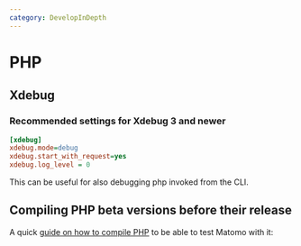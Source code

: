 ```yaml
---
category: DevelopInDepth
---
```

# PHP

## Xdebug

### Recommended settings for Xdebug 3 and newer

```ini
[xdebug]
xdebug.mode=debug
xdebug.start_with_request=yes
xdebug.log_level = 0
```

This can be useful for also debugging php invoked from the CLI.

## Compiling PHP beta versions before their release

A quick [guide on how to compile PHP](https://guides.lw1.at/books/compiling-php-for-development) to be able to test Matomo with it:


